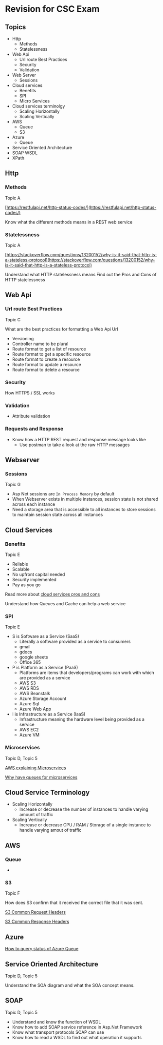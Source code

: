 # Revision for CSC Exam

## Topics

-   Http
    -   Methods
    -   Statelessness
-   Web Api
    -   Url route Best Practices
    -   Security
    -   Validation
-   Web Server
    -   Sessions
-   Cloud services
    -   Benefits
    -   SPI
    -   Micro Services
-   Cloud services terminolgy
    -   Scaling Horizontally
    -   Scaling Vertically
-   AWS
    -   Queue
    -   S3
-   Azure
    -   Queue
-   Service Oriented Architecture
-   SOAP WSDL
-   XPath

## Http

### Methods

Topic A

[https://restfulapi.net/http-status-codes/](https://restfulapi.net/http-status-codes/)

Know what the different methods means in a REST web service

### Statelessness

Topic A

[https://stackoverflow.com/questions/13200152/why-is-it-said-that-http-is-a-stateless-protocol](https://stackoverflow.com/questions/13200152/why-is-it-said-that-http-is-a-stateless-protocol)

Understand what HTTP statelessness means
Find out the Pros and Cons of HTTP statelessness

## Web Api

### Url route Best Practices

Topic C

What are the best practices for formatting a Web Api Url

-   Versioning
-   Controller name to be plural
-   Route format to get a list of resource
-   Route format to get a specific resource
-   Route format to create a resource
-   Route format to update a resource
-   Route format to delete a resource

### Security

How HTTPS / SSL works

### Validation

-   Attribute validation

### Requests and Response

-   Know how a HTTP REST request and response message looks like
    -   Use postman to take a look at the raw HTTP messages

## Webserver

### Sessions

Topic G

-   Asp Net sessions are `In Process Memory` by default
-   When Webserver exists in multiple instances, session state is not shared across each instance
-   Need a storage area that is accessible to all instances to store sessions to maintain session state across all instances

## Cloud Services

### Benefits

Topic E

-   Reliable
-   Scalable
-   No upfront capital needed
-   Security implemented
-   Pay as you go

Read more about [cloud services pros and cons](https://www.linkedin.com/pulse/11-pros-cons-cloud-computing-everyone-should-know-umesh-singh/)

Understand how Queues and Cache can help a web service

### SPI

Topic E

-   S is Software as a Service (SaaS)
    -   Literally a software provided as a service to consumers
    -   gmail
    -   gdocs
    -   google sheets
    -   Office 365
-   P is Platform as a Service (PaaS)
    -   Platforms are items that developers/programs can work with which are provided as a service
    -   AWS S3
    -   AWS RDS
    -   AWS Beanstalk
    -   Azure Storage Account
    -   Azure Sql
    -   Azure Web App
-   I is Infrastructure as a Service (IaaS)
    -   Infrastructure meaning the hardware level being provided as a service
    -   AWS EC2
    -   Azure VM

### Microservices

Topic D, Topic 5

[AWS explaining Microservices](https://aws.amazon.com/microservices/)

[Why have queues for microservices](https://read.acloud.guru/scaling-microservices-with-message-queue-2d389be5b139)

## Cloud Service Terminology

-   Scaling Horizontally
    -   Increase or decrease the number of instances to handle varying amount of traffic
-   Scaling Vertically
    -   Increase or decrease CPU / RAM / Storage of a single instance to handle varying amout of traffic

## AWS

### Queue

-

### S3

Topic F

How does S3 confirm that it received the correct file that it was sent.

[S3 Common Request Headers](https://docs.aws.amazon.com/AmazonS3/latest/API/RESTCommonRequestHeaders.html)

[S3 Common Response Headers](https://docs.aws.amazon.com/AmazonS3/latest/API/RESTCommonResponseHeaders.html)

## Azure

[How to query status of Azure Queue](https://docs.microsoft.com/en-us/rest/api/storageservices/get-queue-service-stats)

## Service Oriented Architecture

Topic D, Topic 5

Understand the SOA diagram and what the SOA concept means.

## SOAP

Topic D, Topic 5

-   Understand and know the function of WSDL
-   Know how to add SOAP service reference in Asp.Net Framework
-   Know what transport protocols SOAP can use
-   Know how to read a WSDL to find out what operation it supports
